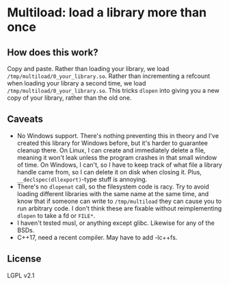 Multiload: load a library more than once
========================================

How does this work?
-------------------
Copy and paste. Rather than loading your library, we load
`/tmp/multiload/0_your_library.so`. Rather than incrementing a refcount when
loading your library a second time, we load `/tmp/multiload/0_your_library.so`.
This tricks `dlopen` into giving you a new copy of your library, rather than the
old one.

Caveats
-------
 * No Windows support. There's nothing preventing this in theory and I've
   created this library for Windows before, but it's harder to guarantee
   cleanup there. On Linux, I can create and immediately delete a file, meaning
   it won't leak unless the program crashes in that small window of time. On
   Windows, I can't, so I have to keep track of what file a library handle came
   from, so I can delete it on disk when closing it. Plus,
   `__declspec(dllexport)`-type stuff is annoying.
 * There's no `dlopenat` call, so the filesystem code is racy. Try to avoid
   loading different libraries with the same name at the same time, and know
   that if someone can write to `/tmp/multiload` they can cause you to run
   arbitrary code. I don't think these are fixable without reimplementing
   `dlopen` to take a fd or `FILE*`.
 * I haven't tested musl, or anything except glibc. Likewise for any of the
   BSDs.
 * C++17, need a recent compiler. May have to add -lc++fs.

License
-------
LGPL v2.1
